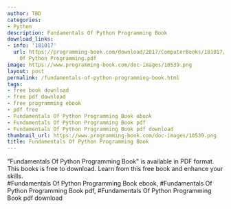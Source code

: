 ```yaml
---
author: TBD
categories:
- Python
description: Fundamentals Of Python Programming Book
download_links:
- info: '181017'
  url: https://programming-book.com/download/2017/ComputerBooks/181017/Fundamentals
    Of Python Programming.pdf
image: https://www.programming-book.com/doc-images/10539.png
layout: post
permalink: /fundamentals-of-python-programming-book.html
tags:
- free book download
- free pdf download
- free programming ebook
- pdf free
- Fundamentals Of Python Programming Book ebook
- Fundamentals Of Python Programming Book pdf
- Fundamentals Of Python Programming Book pdf download
thumbnail_url: https://www.programming-book.com/doc-images/10539.png
title: Fundamentals Of Python Programming Book
---
```


 
<div class="item-desc text-justify">
  "Fundamentals Of Python Programming Book" is available in PDF format. This books is free to download. Learn from this free book and enhance your skills.
  <br>
  #Fundamentals Of Python Programming Book ebook, #Fundamentals Of Python Programming Book pdf, #Fundamentals Of Python Programming Book pdf download
</div>